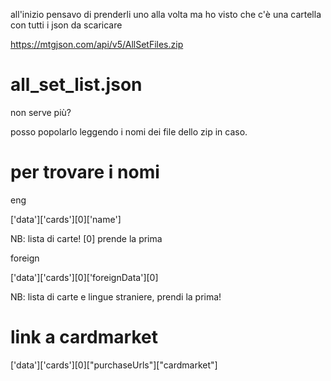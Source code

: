 all'inizio pensavo di prenderli uno alla volta ma ho visto che c'è una cartella con tutti i json da scaricare

https://mtgjson.com/api/v5/AllSetFiles.zip



# all_set_list.json

non serve più? 

posso popolarlo leggendo i nomi dei file dello zip in caso.





# per trovare i nomi

eng

['data']['cards'][0]['name']

NB: lista di carte! [0] prende la prima

foreign

['data']['cards'][0]['foreignData'][0]


NB: lista di carte e lingue straniere, prendi la prima!



# link a cardmarket

['data']['cards'][0]["purchaseUrls"]["cardmarket"]

